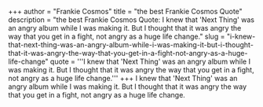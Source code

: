 +++
author = "Frankie Cosmos"
title = "the best Frankie Cosmos Quote"
description = "the best Frankie Cosmos Quote: I knew that 'Next Thing' was an angry album while I was making it. But I thought that it was angry the way that you get in a fight, not angry as a huge life change."
slug = "i-knew-that-next-thing-was-an-angry-album-while-i-was-making-it-but-i-thought-that-it-was-angry-the-way-that-you-get-in-a-fight-not-angry-as-a-huge-life-change"
quote = '''I knew that 'Next Thing' was an angry album while I was making it. But I thought that it was angry the way that you get in a fight, not angry as a huge life change.'''
+++
I knew that 'Next Thing' was an angry album while I was making it. But I thought that it was angry the way that you get in a fight, not angry as a huge life change.
